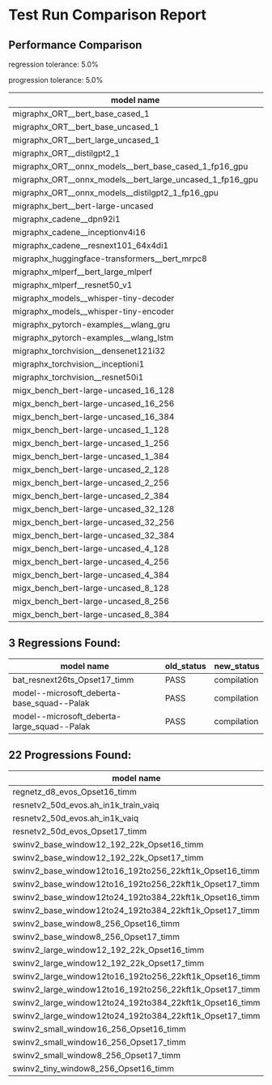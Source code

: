 # Test Run Comparison Report

## Performance Comparison

regression tolerance: 5.0%

progression tolerance: 5.0%

|model name|exit_status|analysis|old_time_ms|new_time_ms|change_ms|percent_change|
|---|---|---|---|---|---|---|
|migraphx_ORT__bert_base_cased_1|PASS|progression|240.1801|199.3828|-40.7974|-16.99%|
|migraphx_ORT__bert_base_uncased_1|PASS|regression|219.0372|255.8258|36.7886|16.8%|
|migraphx_ORT__bert_large_uncased_1|PASS|within tol|580.8529|559.9071|-20.9458|-3.61%|
|migraphx_ORT__distilgpt2_1|PASS|progression|83.638|78.8293|-4.8087|-5.75%|
|migraphx_ORT__onnx_models__bert_base_cased_1_fp16_gpu|Numerics|within tol|191.1271|190.1802|-0.9469|-0.5%|
|migraphx_ORT__onnx_models__bert_large_uncased_1_fp16_gpu|Numerics|within tol|569.5953|562.3008|-7.2946|-1.28%|
|migraphx_ORT__onnx_models__distilgpt2_1_fp16_gpu|Numerics|progression|97.8883|89.5032|-8.385|-8.57%|
|migraphx_bert__bert-large-uncased|PASS|progression|430.9085|390.0207|-40.8878|-9.49%|
|migraphx_cadene__dpn92i1|PASS|progression|195.1568|162.1745|-32.9824|-16.9%|
|migraphx_cadene__inceptionv4i16|PASS|within tol|5266.7451|5272.4905|5.7454|0.11%|
|migraphx_cadene__resnext101_64x4di1|PASS|within tol|315.471|314.8381|-0.6329|-0.2%|
|migraphx_huggingface-transformers__bert_mrpc8|PASS|progression|445.8872|419.4389|-26.4483|-5.93%|
|migraphx_mlperf__bert_large_mlperf|Numerics|within tol|461.0009|464.6266|3.6257|0.79%|
|migraphx_mlperf__resnet50_v1|PASS|progression|96.7462|90.9608|-5.7854|-5.98%|
|migraphx_models__whisper-tiny-decoder|PASS|within tol|61.495|60.7253|-0.7697|-1.25%|
|migraphx_models__whisper-tiny-encoder|Numerics|within tol|211.9341|217.7961|5.862|2.77%|
|migraphx_pytorch-examples__wlang_gru|PASS|regression|63.9466|67.597|3.6504|5.71%|
|migraphx_pytorch-examples__wlang_lstm|PASS|regression|18.4973|19.9948|1.4975|8.1%|
|migraphx_torchvision__densenet121i32|PASS|within tol|1838.5566|1843.9467|5.3902|0.29%|
|migraphx_torchvision__inceptioni1|PASS|progression|231.8094|211.0302|-20.7793|-8.96%|
|migraphx_torchvision__resnet50i1|PASS|progression|89.3973|83.5885|-5.8088|-6.5%|
|migx_bench_bert-large-uncased_16_128|PASS|within tol|1619.5524|1549.7917|-69.7606|-4.31%|
|migx_bench_bert-large-uncased_16_256|PASS|within tol|5297.6545|5496.0857|198.4312|3.75%|
|migx_bench_bert-large-uncased_16_384|Numerics|within tol|9346.4852|9685.4668|338.9816|3.63%|
|migx_bench_bert-large-uncased_1_128|PASS|progression|159.9403|148.5567|-11.3836|-7.12%|
|migx_bench_bert-large-uncased_1_256|PASS|within tol|258.501|251.761|-6.7399|-2.61%|
|migx_bench_bert-large-uncased_1_384|PASS|progression|439.0793|375.3021|-63.7772|-14.53%|
|migx_bench_bert-large-uncased_2_128|PASS|within tol|247.1337|254.6401|7.5063|3.04%|
|migx_bench_bert-large-uncased_2_256|PASS|progression|1490.6581|424.7899|-1065.8683|-71.5%|
|migx_bench_bert-large-uncased_2_384|PASS|progression|1491.2589|700.0338|-791.2251|-53.06%|
|migx_bench_bert-large-uncased_32_128|PASS|within tol|5256.1444|5174.2841|-81.8603|-1.56%|
|migx_bench_bert-large-uncased_32_256|PASS|within tol|14146.1742|13991.0246|-155.1496|-1.1%|
|migx_bench_bert-large-uncased_32_384|Numerics|within tol|23850.5907|23589.5871|-261.0036|-1.09%|
|migx_bench_bert-large-uncased_4_128|PASS|within tol|430.4147|412.9816|-17.4331|-4.05%|
|migx_bench_bert-large-uncased_4_256|PASS|regression|800.456|978.6402|178.1841|22.26%|
|migx_bench_bert-large-uncased_4_384|PASS|within tol|1242.8608|1274.7459|31.8852|2.57%|
|migx_bench_bert-large-uncased_8_128|PASS|progression|2780.5502|734.7914|-2045.7588|-73.57%|
|migx_bench_bert-large-uncased_8_256|PASS|within tol|1622.6425|1679.8566|57.2141|3.53%|
|migx_bench_bert-large-uncased_8_384|PASS|within tol|3577.274|3421.1805|-156.0935|-4.36%|

## 3 Regressions Found:

|model name|old_status|new_status|
|---|---|---|
|bat_resnext26ts_Opset17_timm|PASS|compilation|
|model--microsoft_deberta-base_squad--Palak|PASS|compilation|
|model--microsoft_deberta-large_squad--Palak|PASS|compilation|

## 22 Progressions Found:

|model name|old_status|new_status|
|---|---|---|
|regnetz_d8_evos_Opset16_timm|compilation|Numerics|
|resnetv2_50d_evos.ah_in1k_train_vaiq|compilation|PASS|
|resnetv2_50d_evos.ah_in1k_vaiq|compilation|PASS|
|resnetv2_50d_evos_Opset17_timm|compilation|Numerics|
|swinv2_base_window12_192_22k_Opset16_timm|compilation|PASS|
|swinv2_base_window12_192_22k_Opset17_timm|compilation|PASS|
|swinv2_base_window12to16_192to256_22kft1k_Opset16_timm|compilation|PASS|
|swinv2_base_window12to16_192to256_22kft1k_Opset17_timm|compilation|PASS|
|swinv2_base_window12to24_192to384_22kft1k_Opset16_timm|compilation|PASS|
|swinv2_base_window12to24_192to384_22kft1k_Opset17_timm|compilation|PASS|
|swinv2_base_window8_256_Opset16_timm|compilation|PASS|
|swinv2_base_window8_256_Opset17_timm|compilation|PASS|
|swinv2_large_window12_192_22k_Opset16_timm|compilation|PASS|
|swinv2_large_window12_192_22k_Opset17_timm|compilation|PASS|
|swinv2_large_window12to16_192to256_22kft1k_Opset16_timm|compilation|PASS|
|swinv2_large_window12to16_192to256_22kft1k_Opset17_timm|compilation|PASS|
|swinv2_large_window12to24_192to384_22kft1k_Opset16_timm|compilation|PASS|
|swinv2_large_window12to24_192to384_22kft1k_Opset17_timm|compilation|PASS|
|swinv2_small_window16_256_Opset16_timm|compilation|PASS|
|swinv2_small_window16_256_Opset17_timm|compilation|PASS|
|swinv2_small_window8_256_Opset17_timm|compilation|PASS|
|swinv2_tiny_window8_256_Opset16_timm|compilation|PASS|

